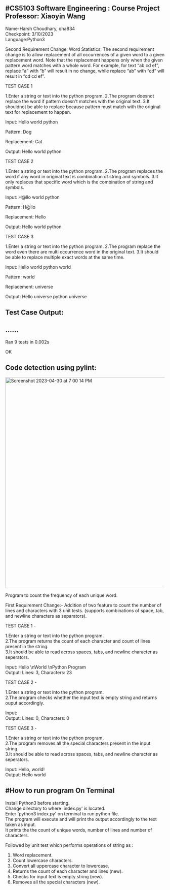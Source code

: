 #CS5103 Software Engineering : Course Project   Professor: Xiaoyin Wang
-----------------------------------------------------------------------
Name-Harsh Choudhary, qha834  
Checkpoint: 3/10/2023  
Language:Python3

Second Requirement Change:
Word Statistics: The second requirement change is to allow replacement of all occurrences of a given word to a given replacement word. Note that the replacement happens only when the given pattern word matches with a whole word. For example, for text “ab cd ef”, replace “a” with “b” will result in no change, while replace “ab” with “cd” will result in “cd cd ef”.



TEST CASE 1 

1.Enter a string or text into the python program.
2.The program doesnot replace the word if pattern doesn't matches with the original text.
3.It shouldnot be able to replace because pattern must match with the original text for replacement to happen.

Input: Hello world python


Pattern: Dog

Replacement: Cat
       

Output: Hello world python



TEST CASE 2 

1.Enter a string or text into the python program.
2.The program replaces the word if any word in original text is combination of string and symbols.
3.It only replaces that specific word which is the combination of string and symbols.

Input: H@llo world python


Pattern: H@llo

Replacement: Hello
       

Output: Hello world python



TEST CASE 3 

1.Enter a string or text into the python program.
2.The program replace the word even there are multi occurrence word in the original text. 
3.It should be able to replace multiple exact words at the same time.

Input: Hello world python world


Pattern: world

Replacement: universe
       

Output: Hello universe python universe


Test Case Output:
-----------------
......
----------------------------------------------------------------------
Ran 9 tests in 0.002s

OK

Code detection using pylint:
----------------------------

<img width="664" alt="Screenshot 2023-04-30 at 7 00 14 PM" src="https://user-images.githubusercontent.com/54935713/235382195-f9d1125a-c14c-4833-b0d0-313aba73d725.png">








Program to count the frequency of each unique word.

First Requirement Change:-
Addition of two feature to count the number of lines and characters with 3 unit tests.
(supports combinations of space, tab, and newline characters as separators).

TEST CASE 1 -

1.Enter a string or text into the python program.  
2.The program returns the count of each character and count of lines present in the string.  
3.It should be able to read across spaces, tabs, and newline character as seperators.

Input: Hello \nWorld \nPython Program  
Output: Lines: 3, Characters: 23

TEST CASE 2 -

1.Enter a string or text into the python program.  
2.The program checks whether the input text is empty string and returns ouput accordingly.  

Input:   
Output: Lines: 0, Characters: 0

TEST CASE 3 -

1.Enter a string or text into the python program.  
2.The program removes all the special characters present in the input string.  
3.It should be able to read across spaces, tabs, and newline character as seperators.  
 
Input: Hello, world!  
Output: Hello world

#How to run program On Terminal 
-------------------------------------------

Install Python3 before starting.  
Change directory to where 'index.py' is located.   
Enter 'python3 index.py' on terminal to run python file.  
The program will execute and will print the output accordingly to the text taken as input.   
It prints the the count of unique words, number of lines and number of characters.  

Followed by unit test which performs operations of string as :
1. Word replacement.
2. Count lowercase characters.
3. Convert all uppercase character to lowercase.
4. Returns the count of each character and lines (new).
5. Checks for input text is empty string (new).
6. Removes all the special characters (new).


